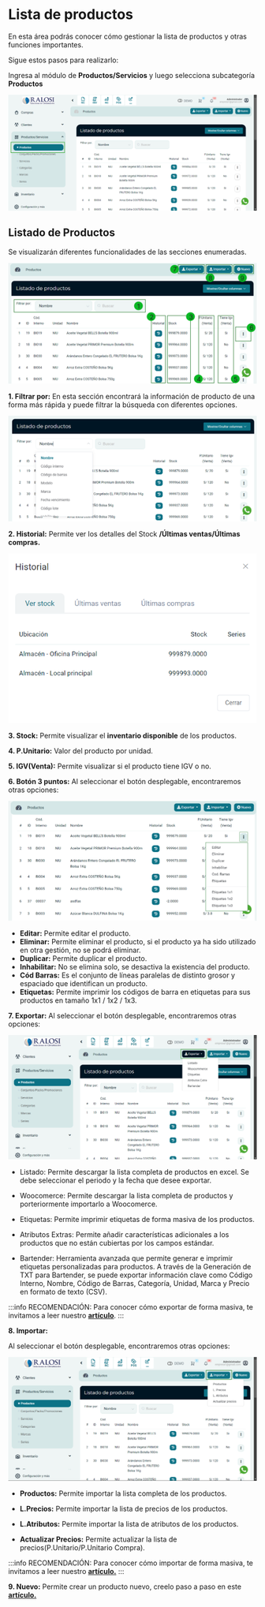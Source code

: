# Lista de productos

En esta área podrás conocer cómo gestionar la lista de productos y otras funciones importantes.

Sigue estos pasos para realizarlo:

Ingresa al módulo de **Productos/Servicios** y luego selecciona subcategoría **Productos**

![img1](img/Lista-de-productos_01.jpg)

## Listado de Productos

Se visualizarán diferentes funcionalidades de las secciones enumeradas.

![img2](img/Lista-de-productos_02.jpg)

**1.  Filtrar por:** En esta sección encontrará la información de producto de una forma más rápida y puede filtrar la búsqueda con diferentes opciones.

![img3](img/Lista-de-productos_03.jpg)

**2.  Historial:** Permite ver los detalles del Stock **/Últimas ventas/Últimas compras.**

![img4](img/Lista-de-productos_04.jpg)

**3.  Stock:** Permite visualizar el **inventario disponible** de los productos.

**4.  P.Unitario:** Valor del producto por unidad.

**5.  IGV(Venta):** Permite visualizar si el producto tiene IGV o no.

**6.  Botón 3 puntos:** Al seleccionar el botón desplegable, encontraremos otras opciones:

![img4](img/Lista-de-productos_05.jpg)

* **Editar:** Permite editar el producto.
* **Eliminar:** Permite eliminar el producto, si el producto ya ha sido utilizado en otra gestión, no se podrá eliminar.
* **Duplicar:** Permite duplicar el producto.
* **Inhabilitar:** No se elimina solo, se desactiva la existencia del producto.
* **Cód Barras:** Es el conjunto de líneas paralelas de distinto grosor y espaciado que identifican un producto.
* **Etiquetas:** Permite imprimir los códigos de barra en etiquetas para sus productos en tamaño 1x1 / 1x2 / 1x3.
  
**7.  Exportar:** Al seleccionar el botón desplegable, encontraremos otras opciones:

![alt text](<buho (55).jpg>)

* Listado: Permite descargar la lista completa de productos en excel. Se debe seleccionar el periodo y la fecha que desee exportar.

* Woocomerce: Permite descargar la lista completa de productos y porteriormente importarlo a Woocomerce.

* Etiquetas: Permite imprimir etiquetas de forma masiva de los productos.

* Atributos Extras:  Permite añadir características adicionales a los productos que no están cubiertas por los campos estándar.

* Bartender: Herramienta avanzada que permite generar e imprimir etiquetas personalizadas para productos. A través de la Generación de TXT para Bartender, se puede exportar información clave como Código Interno, Nombre, Código de Barras, Categoría, Unidad, Marca y Precio en formato de texto (CSV).

:::info RECOMENDACIÓN:
Para conocer cómo exportar de forma masiva, te invitamos a leer nuestro **[artículo](https://manual.uio.la/Pro7/modulos/Esenciales/productos-servicios/Productos-Exportar-masivamente)**.
:::

**8.  Importar:**

Al seleccionar el botón desplegable, encontraremos otras opciones:

![alt text](<buho (56).jpg>)

* **Productos:** Permite importar la lista completa de los productos.

* **L.Precios:**  Permite importar la lista de precios de los productos.

* **L.Atributos:**  Permite importar la lista de atributos de los productos.

* **Actualizar Precios:** Permite actualizar la lista de precios(P.Unitario/P.Unitario Compra).

:::info RECOMENDACIÓN:
Para conocer cómo importar de forma masiva, te invitamos a leer nuestro **[artículo.](https://fastura.github.io/documentacion/productos-servicios/Productos-Importar-masivamente)**
:::

**9.  Nuevo:** Permite crear un producto nuevo, creelo paso a paso en este **[artículo.](https://manual.uio.la/Pro7/modulos/Esenciales/productos-servicios/Productos-Creacion-basica)**
